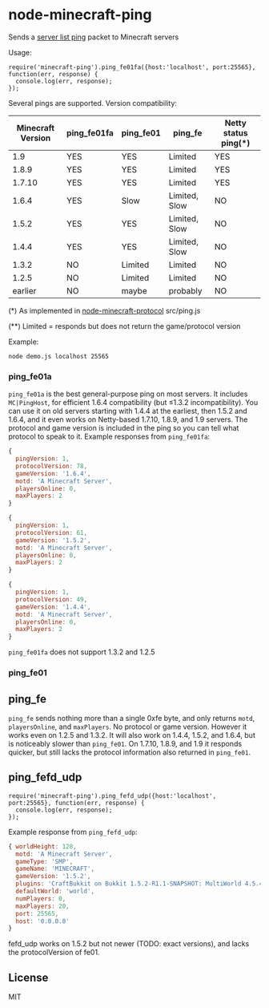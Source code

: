# node-minecraft-ping

Sends a [server list ping](http://wiki.vg/Server_List_Ping#1.6) packet to Minecraft servers

Usage:

    require('minecraft-ping').ping_fe01fa({host:'localhost', port:25565}, function(err, response) {
      console.log(err, response);
    });

Several pings are supported. Version compatibility:

| Minecraft Version | ping_fe01fa   | ping_fe01     | ping_fe       | Netty status ping(*)
| -------------     | ------------- | ------------- | ------------- | -------------
| 1.9               | YES           | YES           | Limited       | YES
| 1.8.9             | YES           | YES           | Limited       | YES
| 1.7.10            | YES           | YES           | Limited       | YES
| 1.6.4             | YES           | Slow          | Limited, Slow | NO
| 1.5.2             | YES           | YES           | Limited, Slow | NO
| 1.4.4             | YES           | YES           | Limited, Slow | NO
| 1.3.2             | NO            | Limited       | Limited       | NO
| 1.2.5             | NO            | Limited       | Limited       | NO
| earlier           | NO            | maybe         | probably      | NO

(*) As implemented in [node-minecraft-protocol](https://github.com/PrismarineJS/node-minecraft-protocol) src/ping.js

(**) Limited = responds but does not return the game/protocol version

Example:

    node demo.js localhost 25565

### ping_fe01a

`ping_fe01a` is the best general-purpose ping on most servers. It includes `MC|PingHost`,
for efficient 1.6.4 compatibility (but ≤1.3.2 incompatibility). You can use it on old servers
starting with 1.4.4 at the earliest, then 1.5.2 and 1.6.4, and it even works on Netty-based
1.7.10, 1.8.9, and 1.9 servers. The protocol and game version is included in the ping so you
can tell what protocol to speak to it. Example responses from `ping_fe01fa`:

```javascript
{
  pingVersion: 1,
  protocolVersion: 78,
  gameVersion: '1.6.4',
  motd: 'A Minecraft Server',
  playersOnline: 0,
  maxPlayers: 2
}

{
  pingVersion: 1,
  protocolVersion: 61,
  gameVersion: '1.5.2',
  motd: 'A Minecraft Server',
  playersOnline: 0,
  maxPlayers: 2
}

{
  pingVersion: 1,
  protocolVersion: 49,
  gameVersion: '1.4.4',
  motd: 'A Minecraft Server',
  playersOnline: 0,
  maxPlayers: 2
}
```

`ping_fe01fa` does not support 1.3.2 and 1.2.5

### ping_fe01



## ping_fe

`ping_fe` sends nothing more than a single 0xfe byte, and only returns `motd`, `playersOnline`, and
`maxPlayers`. No protocol or game version. However it works even on 1.2.5 and 1.3.2. It will also
work on 1.4.4, 1.5.2, and 1.6.4, but is noticeably slower than `ping_fe01`. On 1.7.10, 1.8.9, and 1.9
it responds quicker, but still lacks the protocol information also returned in `ping_fe01`.


## ping_fefd_udp

    require('minecraft-ping').ping_fefd_udp({host:'localhost', port:25565}, function(err, response) {
      console.log(err, response);
    });

Example response from `ping_fefd_udp`:

```javascript
{ worldHeight: 128,
  motd: 'A Minecraft Server',
  gameType: 'SMP',
  gameName: 'MINECRAFT',
  gameVersion: '1.5.2',
  plugins: 'CraftBukkit on Bukkit 1.5.2-R1.1-SNAPSHOT: MultiWorld 4.5.4; SilkSpawners 3.2.2; OpenInv 2.0.2; EnchantMore 2.0; WorldEdit 5.5.6',
  defaultWorld: 'world',
  numPlayers: 0,
  maxPlayers: 20,
  port: 25565,
  host: '0.0.0.0'
}
```

fefd_udp works on 1.5.2 but not newer (TODO: exact versions), and lacks the protocolVersion of fe01.

## License

MIT

